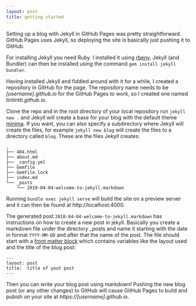 ```yaml
---
layout: post
title: getting started
---
```

Setting up a blog with Jekyll in GitHub Pages was pretty straightforward. GitHub Pages uses Jekyll, so deploying the site is basically just pushing it to GitHub.

For installing Jekyll you need Ruby. I installed it using [rbenv](https://github.com/rbenv/rbenv). Jekyll (and Bundler) can then be installed using the command `gem install jekyll bundler`.

Having installed Jekyll and fiddled around with it for a while, I created a repository in GitHub for the page. The repository name needs to be *[username].github.io* for the GitHub Pages to work, so I created one named *tintintti.github.io*.

Clone the repo and in the root directory of your local repository run `jekyll new .` and Jekyll will create a base for your blog with the default theme [minima](https://github.com/jekyll/minima). If you want, you can also specify a subdirectory where Jekyll will create the files, for example `jekyll new blog` will create the files to a directory called `blog`. These are the files Jekyll creates:
```
.
├── 404.html
├── about.md
├── _config.yml
├── Gemfile
├── Gemfile.lock
├── index.md
└── _posts
    └── 2018-04-04-welcome-to-jekyll.markdown
```
Running `bundle exec jekyll serve` will build the site on a preview server and it can then be found at http://localhost:4000.

The generated post `2018-04-04-welcome-to-jekyll.markdown` has instructions on how to create a new post in jekyll. Basically you create a markdown file under the directory \_posts and name it starting with the date in format `YYYY-MM-DD` and after that the name of the post. The file should start with a [front matter block](https://jekyllrb.com/docs/frontmatter/) which contains variables like the layout used and the title of the blog post:
```
---
layout: post
title:  title of yout post
---
```
Then you can write your blog post using markdown! Pushing the new blog post (or any other changes) to GitHub will cause GitHub Pages to build and pubish on your site at *https://[username].github.io*.
